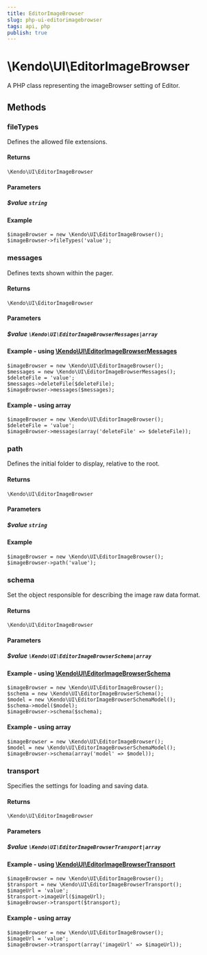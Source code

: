 ```yaml
---
title: EditorImageBrowser
slug: php-ui-editorimagebrowser
tags: api, php
publish: true
---
```


# \Kendo\UI\EditorImageBrowser

A PHP class representing the imageBrowser setting of Editor.


## Methods

### fileTypes
Defines the allowed file extensions.

#### Returns
`\Kendo\UI\EditorImageBrowser`

#### Parameters

##### $value `string`



#### Example 
    $imageBrowser = new \Kendo\UI\EditorImageBrowser();
    $imageBrowser->fileTypes('value');

### messages

Defines texts shown within the pager.

#### Returns
`\Kendo\UI\EditorImageBrowser`

#### Parameters

##### $value `\Kendo\UI\EditorImageBrowserMessages|array`


#### Example - using [\Kendo\UI\EditorImageBrowserMessages](/api/wrappers/php/kendo/ui/editorimagebrowsermessages)

    $imageBrowser = new \Kendo\UI\EditorImageBrowser();
    $messages = new \Kendo\UI\EditorImageBrowserMessages();
    $deleteFile = 'value';
    $messages->deleteFile($deleteFile);
    $imageBrowser->messages($messages);

#### Example - using array

    $imageBrowser = new \Kendo\UI\EditorImageBrowser();
    $deleteFile = 'value';
    $imageBrowser->messages(array('deleteFile' => $deleteFile));

### path
Defines the initial folder to display, relative to the root.

#### Returns
`\Kendo\UI\EditorImageBrowser`

#### Parameters

##### $value `string`



#### Example 
    $imageBrowser = new \Kendo\UI\EditorImageBrowser();
    $imageBrowser->path('value');

### schema

Set the object responsible for describing the image raw data format.

#### Returns
`\Kendo\UI\EditorImageBrowser`

#### Parameters

##### $value `\Kendo\UI\EditorImageBrowserSchema|array`


#### Example - using [\Kendo\UI\EditorImageBrowserSchema](/api/wrappers/php/kendo/ui/editorimagebrowserschema)

    $imageBrowser = new \Kendo\UI\EditorImageBrowser();
    $schema = new \Kendo\UI\EditorImageBrowserSchema();
    $model = new \Kendo\UI\EditorImageBrowserSchemaModel();
    $schema->model($model);
    $imageBrowser->schema($schema);

#### Example - using array

    $imageBrowser = new \Kendo\UI\EditorImageBrowser();
    $model = new \Kendo\UI\EditorImageBrowserSchemaModel();
    $imageBrowser->schema(array('model' => $model));

### transport

Specifies the settings for loading and saving data.

#### Returns
`\Kendo\UI\EditorImageBrowser`

#### Parameters

##### $value `\Kendo\UI\EditorImageBrowserTransport|array`


#### Example - using [\Kendo\UI\EditorImageBrowserTransport](/api/wrappers/php/kendo/ui/editorimagebrowsertransport)

    $imageBrowser = new \Kendo\UI\EditorImageBrowser();
    $transport = new \Kendo\UI\EditorImageBrowserTransport();
    $imageUrl = 'value';
    $transport->imageUrl($imageUrl);
    $imageBrowser->transport($transport);

#### Example - using array

    $imageBrowser = new \Kendo\UI\EditorImageBrowser();
    $imageUrl = 'value';
    $imageBrowser->transport(array('imageUrl' => $imageUrl));

